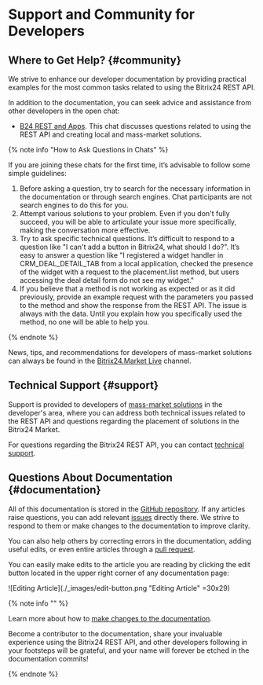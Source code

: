 # Support and Community for Developers

## Where to Get Help? {#community}

We strive to enhance our developer documentation by providing practical examples for the most common tasks related to using the Bitrix24 REST API.

In addition to the documentation, you can seek advice and assistance from other developers in the open chat:

- [B24 REST and Apps](https://t.me/b24_dev). This chat discusses questions related to using the REST API and creating local and mass-market solutions.

{% note info "How to Ask Questions in Chats" %}

If you are joining these chats for the first time, it’s advisable to follow some simple guidelines:

1. Before asking a question, try to search for the necessary information in the documentation or through search engines. Chat participants are not search engines to do this for you.
2. Attempt various solutions to your problem. Even if you don't fully succeed, you will be able to articulate your issue more specifically, making the conversation more effective.
3. Try to ask specific technical questions. It’s difficult to respond to a question like "I can't add a button in Bitrix24, what should I do?". It’s easy to answer a question like "I registered a widget handler in CRM_DEAL_DETAIL_TAB from a local application, checked the presence of the widget with a request to the placement.list method, but users accessing the deal detail form do not see my widget."
4. If you believe that a method is not working as expected or as it did previously, provide an example request with the parameters you passed to the method and show the response from the REST API. The issue is always with the data. Until you explain how you specifically used the method, no one will be able to help you.

{% endnote %}

News, tips, and recommendations for developers of mass-market solutions can always be found in the [Bitrix24.Market Live](https://t.me/b24_dev) channel.

## Technical Support {#support}

Support is provided to developers of [mass-market solutions](./market/index.md) in the developer's area, where you can address both technical issues related to the REST API and questions regarding the placement of solutions in the Bitrix24 Market.

For questions regarding the Bitrix24 REST API, you can contact [technical support](./bitrix-support.md).

## Questions About Documentation {#documentation}

All of this documentation is stored in the [GitHub repository](https://github.com/bitrix24/b24restdocs). If any articles raise questions, you can add relevant [issues](https://github.com/bitrix24/b24restdocs/issues) directly there. We strive to respond to them or make changes to the documentation to improve clarity.

You can also help others by correcting errors in the documentation, adding useful edits, or even entire articles through a [pull request](https://github.com/bitrix24/b24restdocs/pulls).

You can easily make edits to the article you are reading by clicking the edit button located in the upper right corner of any documentation page:

![Editing Article](./_images/edit-button.png "Editing Article" =30x29)

{% note info "" %}

Learn more about how to [make changes to the documentation](./change-article.md).

Become a contributor to the documentation, share your invaluable experience using the Bitrix24 REST API, and other developers following in your footsteps will be grateful, and your name will forever be etched in the documentation commits!

{% endnote %}